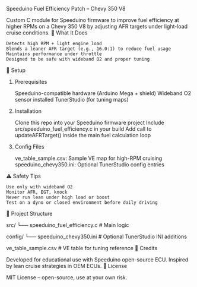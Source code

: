 Speeduino Fuel Efficiency Patch – Chevy 350 V8

Custom C module for Speeduino firmware to improve fuel efficiency at higher RPMs on a Chevy 350 V8 by adjusting AFR targets under light-load cruise conditions.
🚗 What It Does

    Detects high RPM + light engine load
    Blends a leaner AFR target (e.g., 16.0:1) to reduce fuel usage
    Maintains performance under throttle
    Designed to be safe with wideband O2 and proper tuning

🔧 Setup
1. Prerequisites

    Speeduino-compatible hardware (Arduino Mega + shield)
    Wideband O2 sensor installed
    TunerStudio (for tuning maps)

2. Installation

    Clone this repo into your Speeduino firmware project
    Include src/speeduino_fuel_efficiency.c in your build
    Add call to updateAFRTarget() inside the main fuel calculation loop

3. Config Files

    ve_table_sample.csv: Sample VE map for high-RPM cruising
    speeduino_chevy350.ini: Optional TunerStudio config entries

⚠️ Safety Tips

    Use only with wideband O2
    Monitor AFR, EGT, knock
    Never run lean under high load or boost
    Test on a dyno or closed environment before daily driving

📁 Project Structure

src/ └── speeduino_fuel_efficiency.c # Main logic

config/ └── speeduino_chevy350.ini # Optional TunerStudio INI additions

ve_table_sample.csv # VE table for tuning reference
🙌 Credits

Developed for educational use with Speeduino open-source ECU. Inspired by lean cruise strategies in OEM ECUs.
📜 License

MIT License – open-source, use at your own risk.
